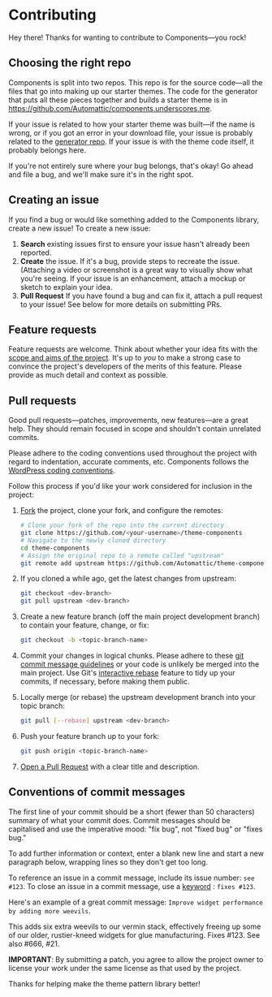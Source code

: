 # Contributing

Hey there! Thanks for wanting to contribute to Components—you rock!

## Choosing the right repo

Components is split into two repos. This repo is for the source code—all the
files that go into making up our starter themes. The code for the generator that
puts all these pieces together and builds a starter theme is in
https://github.com/Automattic/components.underscores.me.

If your issue is related to how your starter theme was built—if the name is
wrong, or if you got an error in your download file, your issue is probably
related to the [generator repo](https://github.com/Automattic/components.underscores.me).
If your issue is with the theme code itself, it probably belongs here.

If you're not entirely sure where your bug belongs, that's okay! Go ahead and
file a bug, and we'll make sure it's in the right spot.

## Creating an issue

If you find a bug or would like something added to the Components library, create a new issue! To create a new issue:

1. **Search** existing issues first to ensure your issue hasn't already been reported.
2. **Create** the issue. If it's a bug, provide steps to recreate the issue. (Attaching a video or screenshot is a great way to visually show what you're seeing. If your issue is an enhancement, attach a mockup or sketch to explain your idea.
3. **Pull Request** If you have found a bug and can fix it, attach a pull request to your issue! See below for more details on submitting PRs.

## Feature requests

Feature requests are welcome. Think about whether your idea
fits with the [scope and aims of the project](https://github.com/Automattic/theme-components/wiki/History).
It's up to *you* to make a strong case to convince the project's
developers of the merits of this feature. Please provide as much
detail and context as possible.

## Pull requests

Good pull requests—patches, improvements, new features—are a great
help. They should remain focused in scope and shouldn't contain unrelated
commits.

Please adhere to the coding conventions used throughout the project with
regard to indentation, accurate comments, etc. Components follows
the [WordPress coding conventions](https://make.wordpress.org/core/handbook/best-practices/coding-standards/).

Follow this process if you'd like your work considered for inclusion in the
project:

1. [Fork](http://help.github.com/fork-a-repo/) the project, clone your fork,
   and configure the remotes:

   ```bash
   # Clone your fork of the repo into the current directory
   git clone https://github.com/<your-username>/theme-components
   # Navigate to the newly cloned directory
   cd theme-components
   # Assign the original repo to a remote called "upstream"
   git remote add upstream https://github.com/Automattic/theme-components
   ```

2. If you cloned a while ago, get the latest changes from upstream:

   ```bash
   git checkout <dev-branch>
   git pull upstream <dev-branch>
   ```

3. Create a new feature branch (off the main project development branch) to
   contain your feature, change, or fix:

   ```bash
   git checkout -b <topic-branch-name>
   ```

4. Commit your changes in logical chunks. Please adhere to these [git commit
   message guidelines](http://tbaggery.com/2008/04/19/a-note-about-git-commit-messages.html)
   or your code is unlikely be merged into the main project. Use Git's
   [interactive rebase](https://help.github.com/articles/interactive-rebase)
   feature to tidy up your commits, if necessary, before making them public.

5. Locally merge (or rebase) the upstream development branch into your topic branch:

   ```bash
   git pull [--rebase] upstream <dev-branch>
   ```

6. Push your feature branch up to your fork:

   ```bash
   git push origin <topic-branch-name>
   ```

7. [Open a Pull Request](https://help.github.com/articles/using-pull-requests/)
    with a clear title and description.

## Conventions of commit messages

The first line of your commit should be a short (fewer than 50 characters)
summary of what your commit does. Commit messages should be capitalised and use
the imperative mood: "fix bug", not "fixed bug" or "fixes bug."  

To add further information or context, enter a blank new line and start a new
paragraph below, wrapping lines so they don't get too long.

To reference an issue in a commit message, include its issue number: `see #123`.
To close an issue in a commit message, use a [keyword](https://help.github.com/articles/closing-issues-via-commit-messages/)
: `fixes #123`.

Here's an example of a great commit message:
`Improve widget performance by adding more weevils`.

This adds six extra weevils to our vermin stack, effectively freeing up some
of our older, rustier-kneed widgets for glue manufacturing. Fixes #123.
See also #666, #21.

**IMPORTANT**: By submitting a patch, you agree to allow the project owner to
license your work under the same license as that used by the project.

Thanks for helping make the theme pattern library better!
